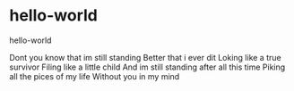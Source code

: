 # hello-world
hello-world

Dont you know that im still standing
Better that i ever dit
Loking like a true survivor
Filing like a little child
And im still standing after all this time
Piking all the pices of my life
Without you in my mind
